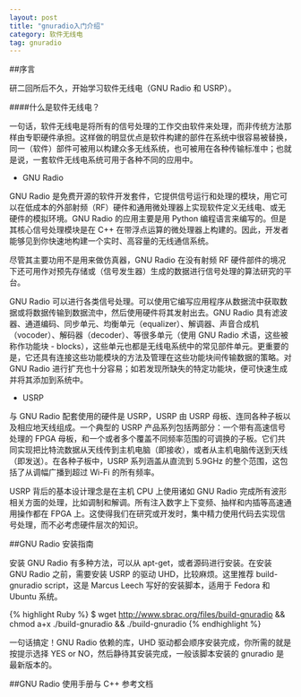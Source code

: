 ```yaml
---
layout: post
title: "gnuradio入门介绍"
category: 软件无线电
tag: gnuradio
---
```


##序言

研二回所后不久，开始学习软件无线电（GNU Radio 和 USRP）。


####什么是软件无线电？

一句话，软件无线电是将所有的信号处理的工作交由软件来处理，而非传统方法那样由专职硬件承担。这样做的明显优点是软件构建的部件在系统中很容易被替换，同一（软件）部件可被用以构建众多无线系统，也可被用在各种传输标准中；也就是说，一套软件无线电系统可用于各种不同的应用中。

* GNU Radio

GNU Radio 是免费开源的软件开发套件，它提供信号运行和处理的模块，用它可以在低成本的外部射频（RF）硬件和通用微处理器上实现软件定义无线电、或无硬件的模拟环境。GNU Radio 的应用主要是用 Python 编程语言来编写的。但是其核心信号处理模块是在 C++ 在带浮点运算的微处理器上构建的。因此，开发者能够见到你快速地构建一个实时、高容量的无线通信系统。

尽管其主要功用不是用来做仿真器，GNU Radio 在没有射频 RF 硬件部件的境况下还可用作对预先存储或（信号发生器）生成的数据进行信号处理的算法研究的平台。

GNU Radio 可以进行各类信号处理。可以使用它编写应用程序从数据流中获取数据或将数据传输到数据流中，然后使用硬件将其发射出去。GNU Radio 具有滤波器、通道编码、同步单元、均衡单元（equalizer）、解调器、声音合成机（vocoder）、解码器（decoder）、等很多单元（使用 GNU Radio 术语，这些被称作功能块 - blocks），这些单元也都是无线电系统中的常见部件单元。更重要的是，它还具有连接这些功能模块的方法及管理在这些功能块间传输数据的策略。对 GNU Radio 进行扩充也十分容易；如若发现所缺失的特定功能块，便可快速生成并将其添加到系统中。

* USRP

与 GNU Radio 配套使用的硬件是 USRP，USRP 由 USRP 母板、连同各种子板以及相应地天线组成。一个典型的 USRP 产品系列包括两部分：一个带有高速信号处理的 FPGA 母板，和一个或者多个覆盖不同频率范围的可调换的子板。它们共同实现把比特流数据从天线传到主机电脑（即接收），或者从主机电脑传送到天线（即发送）。在各种子板中，USRP 系列涵盖从直流到 5.9GHz 的整个范围，这包括了从调幅广播到超过 Wi-Fi 的所有频率。

USRP 背后的基本设计理念是在主机 CPU 上使用诸如 GNU Radio 完成所有波形相关方面的处理，比如调制和解调。所有注入数字上下变频、抽样和内插等高速通用操作都在 FPGA 上。这使得我们在研究或开发时，集中精力使用代码去实现信号处理，而不必考虑硬件层次的知识。


##GNU Radio 安装指南

安装 GNU Radio 有多种方法，可以从 apt-get，或者源码进行安装。在安装 GNU Radio 之前，需要安装 USRP 的驱动 UHD，比较麻烦。这里推荐 build-gnuradio script，这是 Marcus Leech 写好的安装脚本，适用于 Fedora 和 Ubuntu 系统。

{% highlight Ruby %}
$ wget http://www.sbrac.org/files/build-gnuradio && chmod a+x ./build-gnuradio && ./build-gnuradio
{% endhighlight %}

一句话搞定！GNU Radio 依赖的库，UHD 驱动都会顺序安装完成，你所需的就是按提示选择 YES or NO，然后静待其安装完成，一般该脚本安装的 gnuradio 是最新版本的。


##GNU Radio 使用手册与 C++ 参考文档


